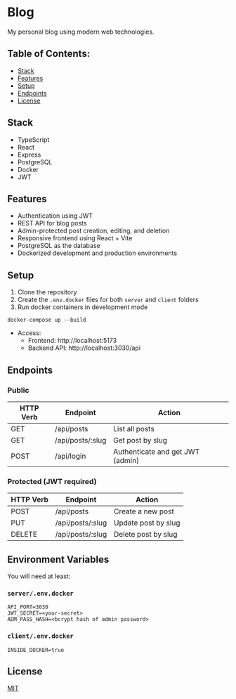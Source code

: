 # Blog

My personal blog using modern web technologies.

## Table of Contents:

- [Stack](#stack)
- [Features](#features)
- [Setup](#setup)
- [Endpoints](#endpoints)
- [License](#license)

## Stack

- TypeScript
- React
- Express
- PostgreSQL
- Docker
- JWT

## Features

- Authentication using JWT
- REST API for blog posts
- Admin-protected post creation, editing, and deletion
- Responsive frontend using React + Vite
- PostgreSQL as the database
- Dockerized development and production environments

## Setup

1. Clone the repository
2. Create the `.env.docker` files for both `server` and `client` folders
3. Run docker containers in development mode

```
docker-compose up --build
```

- Access:
    - Frontend: http://localhost:5173
    - Backend API: http://localhost:3030/api

## Endpoints

### Public

| HTTP Verb | Endpoint | Action |
| --- | --- | --- |
| GET | /api/posts | List all posts |
| GET | /api/posts/:slug | Get post by slug |
| POST | /api/login | Authenticate and get JWT (admin) |

### Protected (JWT required)

| HTTP Verb | Endpoint | Action |
| --- | --- | --- |
| POST | /api/posts | Create a new post |
| PUT | /api/posts/:slug | Update post by slug |
| DELETE | /api/posts/:slug | Delete post by slug |

## Environment Variables

You will need at least:

### `server/.env.docker`

```
API_PORT=3030
JWT_SECRET=<your-secret>
ADM_PASS_HASH=<bcrypt hash of admin password>
```

### `client/.env.docker`

```
INSIDE_DOCKER=true
```

## License

[MIT](./LICENSE)
